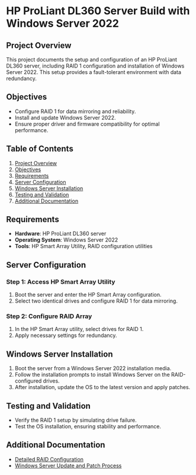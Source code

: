 # HP ProLiant DL360 Server Build with Windows Server 2022

## Project Overview

This project documents the setup and configuration of an HP ProLiant DL360 server, including RAID 1 configuration and installation of Windows Server 2022. This setup provides a fault-tolerant environment with data redundancy.

## Objectives

- Configure RAID 1 for data mirroring and reliability.
- Install and update Windows Server 2022.
- Ensure proper driver and firmware compatibility for optimal performance.

## Table of Contents

1. [Project Overview](#project-overview)
2. [Objectives](#objectives)
3. [Requirements](#requirements)
4. [Server Configuration](#server-configuration)
5. [Windows Server Installation](#windows-server-installation)
6. [Testing and Validation](#testing-and-validation)
7. [Additional Documentation](#additional-documentation)

## Requirements

- **Hardware**: HP ProLiant DL360 server
- **Operating System**: Windows Server 2022
- **Tools**: HP Smart Array Utility, RAID configuration utilities

## Server Configuration

### Step 1: Access HP Smart Array Utility
1. Boot the server and enter the HP Smart Array configuration.
2. Select two identical drives and configure RAID 1 for data mirroring.

### Step 2: Configure RAID Array
1. In the HP Smart Array utility, select drives for RAID 1.
2. Apply necessary settings for redundancy.

## Windows Server Installation

1. Boot the server from a Windows Server 2022 installation media.
2. Follow the installation prompts to install Windows Server on the RAID-configured drives.
3. After installation, update the OS to the latest version and apply patches.

## Testing and Validation

- Verify the RAID 1 setup by simulating drive failure.
- Test the OS installation, ensuring stability and performance.

## Additional Documentation

- [Detailed RAID Configuration](docs/RAID-Configuration.md)
- [Windows Server Update and Patch Process](docs/Update-Patching.md)
